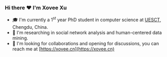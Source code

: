 <!-- Xovee Xu -->

### Hi there :heart: I'm Xovee Xu

- :mortar_board: I'm currently a 1<sup>st</sup> year PhD student in computer science at [UESCT](https://en.wikipedia.org/wiki/University_of_Electronic_Science_and_Technology_of_China), Chengdu, China. 
- :page_facing_up: I'm researching in social network analysis and human-centered data mining. 
- :wave: I'm looking for collaborations and opening for discussions, you can reach me at [https://xovee.cn](https://xovee.cn)
